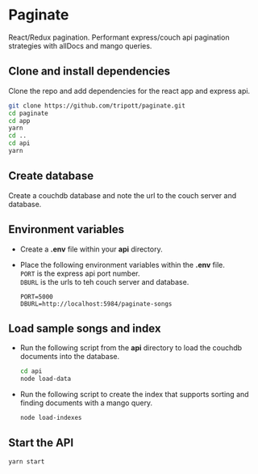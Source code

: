 # Paginate

React/Redux pagination.  Performant express/couch api pagination strategies with allDocs and mango queries. 


## Clone and install dependencies

Clone the repo and add dependencies for the react app and express api.

```bash
git clone https://github.com/tripott/paginate.git
cd paginate
cd app
yarn
cd ..
cd api
yarn
```

## Create database

Create a couchdb database and note the url to the couch server and database.  

## Environment variables

- Create a **.env** file within your **api** directory.  
- Place the following environment variables within the **.env** file.  
  `PORT` is the express api port number.  
  `DBURL` is the urls to teh couch server and database.

  ```
  PORT=5000
  DBURL=http://localhost:5984/paginate-songs
  ```

## Load sample songs and index

- Run the following script from the **api** directory to load the couchdb documents into the database. 

  ```bash
  cd api
  node load-data
  ```
  
- Run the following script to create the index that supports sorting and finding documents with a mango query.

  ```bash
  node load-indexes
  ```

## Start the API

```bash
yarn start
```

